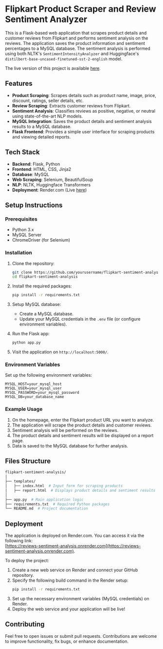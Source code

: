 # Flipkart Product Scraper and Review Sentiment Analyzer

This is a Flask-based web application that scrapes product details and customer reviews from Flipkart and performs sentiment analysis on the reviews. The application saves the product information and sentiment percentages to a MySQL database. The sentiment analysis is performed using both NLTK's `SentimentIntensityAnalyzer` and Huggingface's `distilbert-base-uncased-finetuned-sst-2-english` model.

The live version of this project is available [here](https://reviews-sentiment-analysis.onrender.com/).

## Features

- **Product Scraping**: Scrapes details such as product name, image, price, discount, ratings, seller details, etc.
- **Review Scraping**: Extracts customer reviews from Flipkart.
- **Sentiment Analysis**: Classifies reviews as positive, negative, or neutral using state-of-the-art NLP models.
- **MySQL Integration**: Saves the product details and sentiment analysis results to a MySQL database.
- **Flask Frontend**: Provides a simple user interface for scraping products and viewing detailed reports.

## Tech Stack

- **Backend**: Flask, Python
- **Frontend**: HTML, CSS, Jinja2
- **Database**: MySQL
- **Web Scraping**: Selenium, BeautifulSoup
- **NLP**: NLTK, Huggingface Transformers
- **Deployment**: Render.com (Live [here](https://reviews-sentiment-analysis.onrender.com/))

## Setup Instructions

### Prerequisites

- Python 3.x
- MySQL Server
- ChromeDriver (for Selenium)

### Installation

1. Clone the repository:
   ```bash
   git clone https://github.com/yourusername/flipkart-sentiment-analysis.git
   cd flipkart-sentiment-analysis
   ```

2. Install the required packages:
   ```bash
   pip install -r requirements.txt
   ```

3. Setup MySQL database:
   - Create a MySQL database.
   - Update your MySQL credentials in the `.env` file (or configure environment variables).

4. Run the Flask app:
   ```bash
   python app.py
   ```

5. Visit the application on `http://localhost:5000/`.

### Environment Variables

Set up the following environment variables:

```
MYSQL_HOST=your_mysql_host
MYSQL_USER=your_mysql_user
MYSQL_PASSWORD=your_mysql_password
MYSQL_DB=your_database_name
```

### Example Usage

1. On the homepage, enter the Flipkart product URL you want to analyze.
2. The application will scrape the product details and customer reviews.
3. Sentiment analysis will be performed on the reviews.
4. The product details and sentiment results will be displayed on a report page.
5. Data is saved to the MySQL database for further analysis.

## Files Structure

```bash
flipkart-sentiment-analysis/
│
├── templates/
│   ├── index.html  # Input form for scraping products
│   ├── report.html  # Displays product details and sentiment results
│
├── app.py  # Main application logic
├── requirements.txt  # Required Python packages
└── README.md  # Project documentation
```

## Deployment

The application is deployed on Render.com. You can access it via the following link:  
[https://reviews-sentiment-analysis.onrender.com](https://reviews-sentiment-analysis.onrender.com).

To deploy the project:

1. Create a new web service on Render and connect your GitHub repository.
2. Specify the following build command in the Render setup:
   ```bash
   pip install -r requirements.txt
   ```
3. Set up the necessary environment variables (MySQL credentials) on Render.
4. Deploy the web service and your application will be live!

## Contributing

Feel free to open issues or submit pull requests. Contributions are welcome to improve functionality, fix bugs, or enhance documentation.
